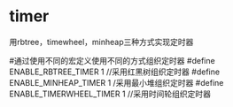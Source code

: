 # timer
用rbtree，timewheel，minheap三种方式实现定时器

#通过使用不同的宏定义使用不同的方式组织定时器
#define ENABLE_RBTREE_TIMER 1 //采用红黑树组织定时器
#define ENABLE_MINHEAP_TIMER 1 /采用最小堆组织定时器
#define ENABLE_TIMERWHEEL_TIMER 1 //采用时间轮组织定时器
